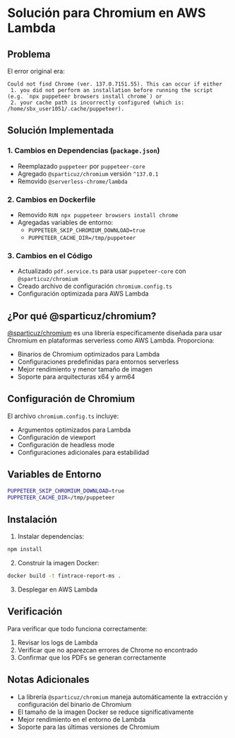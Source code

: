 # Solución para Chromium en AWS Lambda

## Problema

El error original era:

```
Could not find Chrome (ver. 137.0.7151.55). This can occur if either
 1. you did not perform an installation before running the script (e.g. `npx puppeteer browsers install chrome`) or
 2. your cache path is incorrectly configured (which is: /home/sbx_user1051/.cache/puppeteer).
```

## Solución Implementada

### 1. Cambios en Dependencias (`package.json`)

- Reemplazado `puppeteer` por `puppeteer-core`
- Agregado `@sparticuz/chromium` versión `^137.0.1`
- Removido `@serverless-chrome/lambda`

### 2. Cambios en Dockerfile

- Removido `RUN npx puppeteer browsers install chrome`
- Agregadas variables de entorno:
  - `PUPPETEER_SKIP_CHROMIUM_DOWNLOAD=true`
  - `PUPPETEER_CACHE_DIR=/tmp/puppeteer`

### 3. Cambios en el Código

- Actualizado `pdf.service.ts` para usar `puppeteer-core` con `@sparticuz/chromium`
- Creado archivo de configuración `chromium.config.ts`
- Configuración optimizada para AWS Lambda

## ¿Por qué @sparticuz/chromium?

[@sparticuz/chromium](https://github.com/Sparticuz/chromium) es una librería específicamente diseñada para usar Chromium en plataformas serverless como AWS Lambda. Proporciona:

- Binarios de Chromium optimizados para Lambda
- Configuraciones predefinidas para entornos serverless
- Mejor rendimiento y menor tamaño de imagen
- Soporte para arquitecturas x64 y arm64

## Configuración de Chromium

El archivo `chromium.config.ts` incluye:

- Argumentos optimizados para Lambda
- Configuración de viewport
- Configuración de headless mode
- Configuraciones adicionales para estabilidad

## Variables de Entorno

```bash
PUPPETEER_SKIP_CHROMIUM_DOWNLOAD=true
PUPPETEER_CACHE_DIR=/tmp/puppeteer
```

## Instalación

1. Instalar dependencias:

```bash
npm install
```

2. Construir la imagen Docker:

```bash
docker build -t fintrace-report-ms .
```

3. Desplegar en AWS Lambda

## Verificación

Para verificar que todo funciona correctamente:

1. Revisar los logs de Lambda
2. Verificar que no aparezcan errores de Chrome no encontrado
3. Confirmar que los PDFs se generan correctamente

## Notas Adicionales

- La librería `@sparticuz/chromium` maneja automáticamente la extracción y configuración del binario de Chromium
- El tamaño de la imagen Docker se reduce significativamente
- Mejor rendimiento en el entorno de Lambda
- Soporte para las últimas versiones de Chromium

